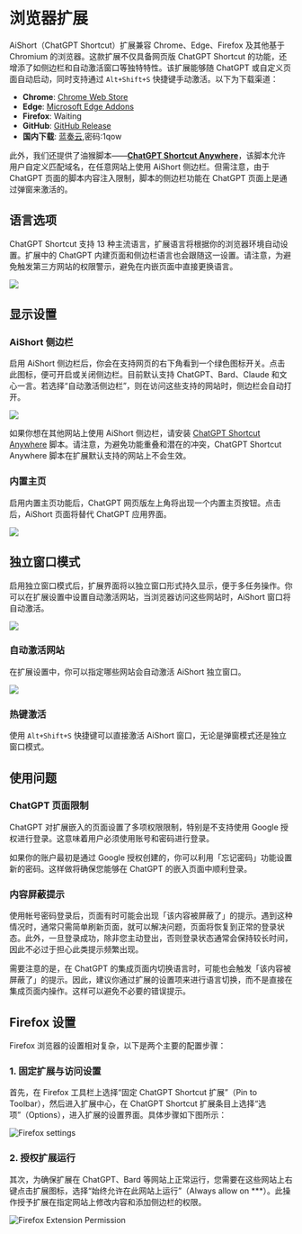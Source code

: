 # 浏览器扩展

AiShort（ChatGPT Shortcut）扩展兼容 Chrome、Edge、Firefox 及其他基于 Chromium 的浏览器。这款扩展不仅具备网页版 ChatGPT Shortcut 的功能，还增添了如侧边栏和自动激活窗口等独特特性。该扩展能够随 ChatGPT 或自定义页面自动启动，同时支持通过 `Alt+Shift+S` 快捷键手动激活。以下为下载渠道：

- **Chrome**: [Chrome Web Store](https://chrome.google.com/webstore/detail/chatgpt-shortcut/blcgeoojgdpodnmnhfpohphdhfncblnj)
- **Edge**: [Microsoft Edge Addons](https://microsoftedge.microsoft.com/addons/detail/chatgpt-shortcut/hnggpalhfjmdhhmgfjpmhlfilnbmjoin)
- **Firefox**: Waiting
- **GitHub**: [GitHub Release](https://github.com/rockbenben/ChatGPT-Shortcut/releases/latest)
- **国内下载**: [蓝奏云](https://wwva.lanzouq.com/b01lsc9vi),密码:1qow

此外，我们还提供了油猴脚本——[**ChatGPT Shortcut Anywhere**](https://greasyfork.org/scripts/482907-chatgpt-shortcut-anywhere)，该脚本允许用户自定义匹配域名，在任意网站上使用 AiShort 侧边栏。但需注意，由于 ChatGPT 页面的脚本内容注入限制，脚本的侧边栏功能在 ChatGPT 页面上是通过弹窗来激活的。

## 语言选项

ChatGPT Shortcut 支持 13 种主流语言，扩展语言将根据你的浏览器环境自动设置。扩展中的 ChatGPT 内建页面和侧边栏语言也会跟随这一设置。请注意，为避免触发第三方网站的权限警示，避免在内嵌页面中直接更换语言。

![](https://img.newzone.top/2023-12-23-12-04-29.png?imageMogr2/format/webp)

## 显示设置

### AiShort 侧边栏

启用 AiShort 侧边栏后，你会在支持网页的右下角看到一个绿色图标开关。点击此图标，便可开启或关闭侧边栏。目前默认支持 ChatGPT、Bard、Claude 和文心一言。若选择“自动激活侧边栏”，则在访问这些支持的网站时，侧边栏会自动打开。

![](https://img.newzone.top/2023-12-23-04-16-15.gif?imageMogr2/format/webp)

如果你想在其他网站上使用 AiShort 侧边栏，请安装 [ChatGPT Shortcut Anywhere](https://greasyfork.org/scripts/482907-chatgpt-shortcut-anywhere) 脚本。请注意，为避免功能重叠和潜在的冲突，ChatGPT Shortcut Anywhere 脚本在扩展默认支持的网站上不会生效。

### 内置主页

启用内置主页功能后，ChatGPT 网页版左上角将出现一个内置主页按钮。点击后，AiShort 页面将替代 ChatGPT 应用界面。

![](https://img.newzone.top/ai/2023-12-22-19-40-15.png?imageMogr2/format/webp)

## 独立窗口模式

启用独立窗口模式后，扩展界面将以独立窗口形式持久显示，便于多任务操作。你可以在扩展设置中设置自动激活网站，当浏览器访问这些网站时，AiShort 窗口将自动激活。

![](https://img.newzone.top/2023-12-23-12-07-09.png?imageMogr2/format/webp)

### 自动激活网站

在扩展设置中，你可以指定哪些网站会自动激活 AiShort 独立窗口。

![](https://img.newzone.top/2023-12-23-12-09-51.png?imageMogr2/format/webp)

### 热键激活

使用 `Alt+Shift+S` 快捷键可以直接激活 AiShort 窗口，无论是弹窗模式还是独立窗口模式。

## 使用问题

### ChatGPT 页面限制

ChatGPT 对扩展嵌入的页面设置了多项权限限制，特别是不支持使用 Google 授权进行登录。这意味着用户必须使用账号和密码进行登录。

如果你的账户最初是通过 Google 授权创建的，你可以利用「忘记密码」功能设置新的密码。这样做将确保您能够在 ChatGPT 的嵌入页面中顺利登录。

### 内容屏蔽提示

使用帐号密码登录后，页面有时可能会出现「该内容被屏蔽了」的提示。遇到这种情况时，通常只需简单刷新页面，就可以解决问题，页面将恢复到正常的登录状态。此外，一旦登录成功，除非您主动登出，否则登录状态通常会保持较长时间，因此不必过于担心此类提示频繁出现。

需要注意的是，在 ChatGPT 的集成页面内切换语言时，可能也会触发「该内容被屏蔽了」的提示。因此，建议你通过扩展的设置项来进行语言切换，而不是直接在集成页面内操作。这样可以避免不必要的错误提示。

## Firefox 设置

Firefox 浏览器的设置相对复杂，以下是两个主要的配置步骤：

### 1. 固定扩展与访问设置

首先，在 Firefox 工具栏上选择“固定 ChatGPT Shortcut 扩展”（Pin to Toolbar），然后进入扩展中心，在 ChatGPT Shortcut 扩展条目上选择“选项”（Options），进入扩展的设置界面。具体步骤如下图所示：

![Firefox settings](https://img.newzone.top/2023-12-25-05-51-47.png?imageMogr2/format/webp)

### 2. 授权扩展运行

其次，为确保扩展在 ChatGPT、Bard 等网站上正常运行，您需要在这些网站上右键点击扩展图标，选择“始终允许在此网站上运行”（Always allow on ***）。此操作授予扩展在指定网站上修改内容和添加侧边栏的权限。

![Firefox Extension Permission](https://img.newzone.top/2023-12-25-05-59-48.png?imageMogr2/format/webp)
